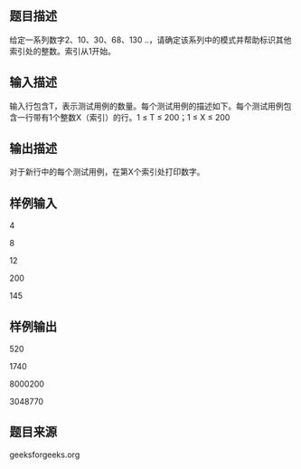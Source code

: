 ## 题目描述
给定一系列数字2、10、30、68、130 ..，请确定该系列中的模式并帮助标识其他索引处的整数。索引从1开始。
## 输入描述
输入行包含T，表示测试用例的数量。每个测试用例的描述如下。每个测试用例包含一行带有1个整数X（索引）的行。1 ≤ T ≤ 200；1 ≤ X ≤ 200
## 输出描述
对于新行中的每个测试用例，在第X个索引处打印数字。
## 样例输入
4

8 

12

200

145

## 样例输出
520

1740

8000200

3048770
## 题目来源
geeksforgeeks.org